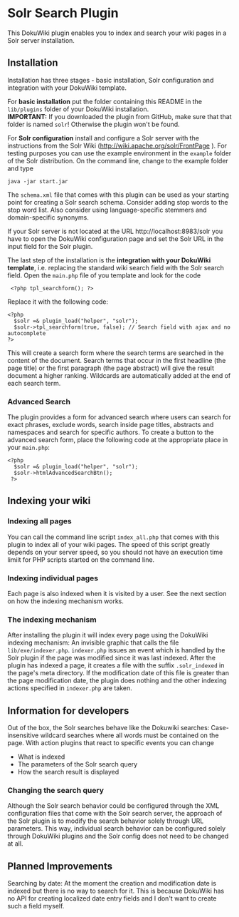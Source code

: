 Solr Search Plugin
==================

This DokuWiki plugin enables you to index and search your wiki pages in a Solr server installation.

Installation
------------
Installation has three stages - basic installation, Solr configuration and integration with your DokuWiki template.

For **basic installation** put the folder containing this README in the `lib/plugins` folder of your DokuWiki installation.  
**IMPORTANT:** If you downloaded the plugin from GitHub, make sure that that folder is named `solr`! Otherwise the plugin won't be found.

For **Solr configuration** install and configure a Solr server with the instructions from the Solr Wiki (http://wiki.apache.org/solr/FrontPage ). For testing purposes you can use the example environment in the `example` folder of the Solr distribution. On the command line, change to the example folder and type

    java -jar start.jar

The `schema.xml` file that comes with this plugin can be used as your starting  point for creating a Solr search schema. Consider adding stop words to the stop word list. Also consider using language-specific stemmers and domain-specific synonyms.

If your Solr server is not located at the URL http://localhost:8983/solr you have to open the DokuWiki configuration page and set the Solr URL in the input field for the Solr plugin.

The last step of the installation is the **integration with your DokuWiki template**, i.e. replacing the standard wiki search field with the Solr search field. Open the `main.php` file of you template and look for the code

     <?php tpl_searchform(); ?>

Replace it with the following code:

    <?php 
      $solr =& plugin_load("helper", "solr");
      $solr->tpl_searchform(true, false); // Search field with ajax and no autocomplete
    ?> 
    
This will create a search form where the search terms are searched in the content of the document. Search terms that occur in the first headline (the page title) or the first paragraph (the page abstract) will give the result document a higher ranking. Wildcards are automatically added at the end of each search term.

### Advanced Search ###
The plugin provides a form for advanced search where users can search for exact phrases, exclude words, search inside page titles, abstracts and namespaces and search for specific authors. To create a button to the advanced search form, place the following code at the appropriate place in your `main.php`:

    <?php
      $solr =& plugin_load("helper", "solr");
      $solr->htmlAdvancedSearchBtn();
     ?>

Indexing your wiki
------------------

### Indexing all pages ###
You can call the command line script `index_all.php` that comes with this plugin to index all of your wiki pages. The speed of this script greatly depends on your server speed, so you should not have an execution time limiit for PHP scripts started on the command line.

### Indexing individual pages ###
Each page is also indexed when it is visited by a user. See the next section on how the indexing mechanism works.

### The indexing mechanism ###
After installing the plugin it will index every page using the DokuWiki indexing mechanism: An invisible graphic that calls the file `lib/exe/indexer.php`. `indexer.php` issues an event which is handled by the Solr plugin if the page was modified since it was last indexed. After the plugin has indexed a page, it creates a file with the suffix `.solr_indexed` in the page's meta directory. If the modification date of this file is greater than the page modification date, the plugin does nothing and the other indexing actions specified in `indexer.php` are taken.

Information for developers
--------------------------
Out of the box, the Solr searches behave like the Dokuwiki searches: Case-insensitive wildcard searches where all words must be contained on the page. With action plugins that react to specific events you can change
- What is indexed
- The parameters of the Solr search query
- How the search result is displayed

### Changing the search query ###
Although the Solr search behavior could be configured through the XML configuration files that come with the Solr search server, the approach of the Solr plugin is to modify the search behavior solely through URL parameters. This way, individual search behavior can be configured solely through DokuWiki plugins and the Solr config does not need to be changed at all.

Planned Improvements
--------------------
Searching by date: At the moment the creation and modification date is indexed but there is no way to search for it. This is because DokuWiki has no API for creating localized date entry fields and I don't want to create such a field myself. 

